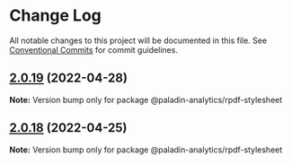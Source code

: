 # Change Log

All notable changes to this project will be documented in this file.
See [Conventional Commits](https://conventionalcommits.org) for commit guidelines.

## [2.0.19](https://github.com/Paladin-Analytics/react-pdf/compare/@paladin-analytics/rpdf-stylesheet@2.0.18...@paladin-analytics/rpdf-stylesheet@2.0.19) (2022-04-28)

**Note:** Version bump only for package @paladin-analytics/rpdf-stylesheet





## [2.0.18](https://github.com/Paladin-Analytics/react-pdf/compare/@paladin-analytics/rpdf-stylesheet@2.0.17...@paladin-analytics/rpdf-stylesheet@2.0.18) (2022-04-25)

**Note:** Version bump only for package @paladin-analytics/rpdf-stylesheet

